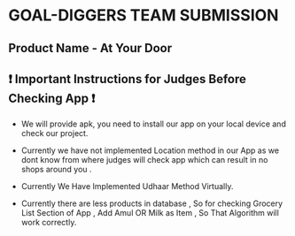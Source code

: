 # GOAL-DIGGERS TEAM SUBMISSION

## Product Name - At Your Door

## :exclamation: Important Instructions for Judges Before Checking App :exclamation:

- We will provide apk, you need to install our app on your local device and check our project.

- Currently we have not implemented Location method in our App as we dont know from where judges will check app which can result in no shops around you .

- Currently We Have Implemented Udhaar Method Virtually.

- Currently there are less products in database , So for checking Grocery List Section of App , Add Amul OR Milk as Item , So That Algorithm will work correctly.

